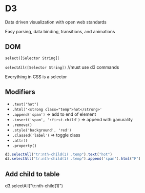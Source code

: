 # D3

Data driven visualization with open web standards

Easy parsing, data binding, transitions, and animations

## DOM 

`select([Selector String])`  

`selectAll([Selector String])` //must use d3 commands 

Everything in CSS is a selector

## Modifiers

- `.text("hot")`
- `.html('<strong class="temp">hot</strong>'`
- `.append('span')` => add to end of element
- `.insert('span', ':first-child')` => append with ganurality
- `.remove()`
- `.style('background', 'red')` 
- `.classed('label')` => toggle class
- `.attr()`
- `.property()`

```js
d3.selectAll("tr:nth-child(1) .temp").text("hot")
d3.selectAll("tr:nth-child(1) .temp").append('span').html("F")
```

## Add child to table

d3.selectAll("tr:nth-child(1)")